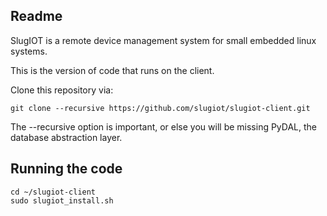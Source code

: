 ## Readme

SlugIOT is a remote device management system for small embedded linux systems.

This is the version of code that runs on the client.

Clone this repository via: 

    git clone --recursive https://github.com/slugiot/slugiot-client.git

The --recursive option is important, or else you will be missing PyDAL, the database abstraction layer. 

## Running the code

    cd ~/slugiot-client
    sudo slugiot_install.sh